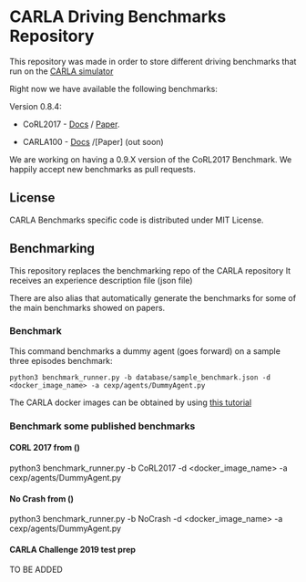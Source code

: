 CARLA Driving Benchmarks Repository
===================================


This repository was made in order to store different driving benchmarks
that run on the [CARLA simulator](https://github.com/carla-simulator/carla)

Right now we have available the following benchmarks:

Version 0.8.4:

* CoRL2017 - [Docs](Docs/benchmark_start.md/#corl-2017) / [Paper](http://proceedings.mlr.press/v78/dosovitskiy17a/dosovitskiy17a.pdf).

* CARLA100 - [Docs](Docs/benchmark_start.md/#carla-100) /[Paper] (out soon)




We are working on having a 0.9.X version of the CoRL2017 Benchmark.
We happily accept new benchmarks as pull requests.


License
-------

CARLA Benchmarks specific code is distributed under MIT License.





## Benchmarking


This repository replaces the benchmarking repo of the CARLA repository
It receives an experience description file (json file) 

There are also alias that automatically generate the benchmarks
for some of the main benchmarks showed on papers.



### Benchmark 
This command benchmarks a dummy agent (goes forward) on a sample
three episodes benchmark: 

    python3 benchmark_runner.py -b database/sample_benchmark.json -d <docker_image_name> -a cexp/agents/DummyAgent.py

The  CARLA docker images can be obtained by using [this tutorial](https://carla.readthedocs.io/en/latest/carla_docker/)

### Benchmark some published benchmarks

#### CORL 2017 from ()

python3 benchmark_runner.py -b CoRL2017 -d <docker_image_name> -a cexp/agents/DummyAgent.py

#### No Crash from ()

python3 benchmark_runner.py -b NoCrash -d <docker_image_name> -a cexp/agents/DummyAgent.py

#### CARLA Challenge 2019 test prep 

TO BE ADDED
